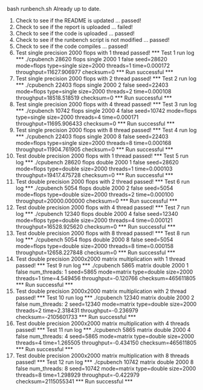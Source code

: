 bash runbench.sh
Already up to date.
1. Check to see if the README is updated ...                                   passed!
2. Check to see if the report is uploaded ...                                  failed!
3. Check to see if the code is uploaded ...                                    passed!
4. Check to see if the runbench script is not modified ...                     passed!
5. Check to see if the code compiles ...                                       passed!
1. Test single precision 2000 flops with 1 thread                              passed!
*** Test 1 run log ***
./cpubench 28620 flops single 2000 1 false
seed=28620 mode=flops type=single size=2000 threads=1 time=0.000172 throughput=11627.906977 checksum=0
*** Run successful ***
2. Test single precision 2000 flops with 2 thread                              passed!
*** Test 2 run log ***
./cpubench 22403 flops single 2000 2 false
seed=22403 mode=flops type=single size=2000 threads=2 time=0.000108 throughput=18518.518519 checksum=0
*** Run successful ***
3. Test single precision 2000 flops with 4 thread                              passed!
*** Test 3 run log ***
./cpubench 10742 flops single 2000 4 false
seed=10742 mode=flops type=single size=2000 threads=4 time=0.000171 throughput=11695.906433 checksum=0
*** Run successful ***
4. Test single precision 2000 flops with 8 thread                              passed!
*** Test 4 run log ***
./cpubench 22403 flops single 2000 8 false
seed=22403 mode=flops type=single size=2000 threads=8 time=0.000168 throughput=11904.761905 checksum=0
*** Run successful ***
5. Test double precision 2000 flops with 1 thread                              passed!
*** Test 5 run log ***
./cpubench 28620 flops double 2000 1 false
seed=28620 mode=flops type=double size=2000 threads=1 time=0.000103 throughput=19417.475728 checksum=0
*** Run successful ***
6. Test double precision 2000 flops with 2 thread                              passed!
*** Test 6 run log ***
./cpubench 5054 flops double 2000 2 false
seed=5054 mode=flops type=double size=2000 threads=2 time=0.000100 throughput=20000.000000 checksum=0
*** Run successful ***
7. Test double precision 2000 flops with 4 thread                              passed!
*** Test 7 run log ***
./cpubench 12340 flops double 2000 4 false
seed=12340 mode=flops type=double size=2000 threads=4 time=0.000121 throughput=16528.925620 checksum=0
*** Run successful ***
8. Test double precision 2000 flops with 8 thread                              passed!
*** Test 8 run log ***
./cpubench 5054 flops double 2000 8 false
seed=5054 mode=flops type=double size=2000 threads=8 time=0.000158 throughput=12658.227848 checksum=0
*** Run successful ***
9. Test double precision 2000x2000 matrix multiplication with 1 thread         passed!
*** Test 9 run log ***
./cpubench 5865 matrix double 2000 1 false
num_threads: 1
seed=5865 mode=matrix type=double size=2000 threads=1 time=4.549456 throughput=-0.120766 checksum=465611805
*** Run successful ***
10. Test double precision 2000x2000 matrix multiplication with 2 thread       passed!
*** Test 10 run log ***
./cpubench 12340 matrix double 2000 2 false
num_threads: 2
seed=12340 mode=matrix type=double size=2000 threads=2 time=2.318431 throughput=-0.236979 checksum=-2105601733
*** Run successful ***
11. Test double precision 2000x2000 matrix multiplication with 4 threads      passed!
*** Test 11 run log ***
./cpubench 5865 matrix double 2000 4 false
num_threads: 4
seed=5865 mode=matrix type=double size=2000 threads=4 time=1.265505 throughput=-0.434150 checksum=465611805
*** Run successful ***
12. Test double precision 2000x2000 matrix multiplication with 8 threads      passed!
*** Test 12 run log ***
./cpubench 10742 matrix double 2000 8 false
num_threads: 8
seed=10742 mode=matrix type=double size=2000 threads=8 time=1.298929 throughput=-0.422979 checksum=2115055341
*** Run successful ***
